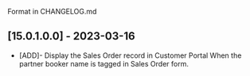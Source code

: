 Format in CHANGELOG.md


## [15.0.1.0.0] - 2023-03-16
- [ADD]- Display the Sales Order record in Customer Portal When the partner booker name is tagged in Sales Order form.




